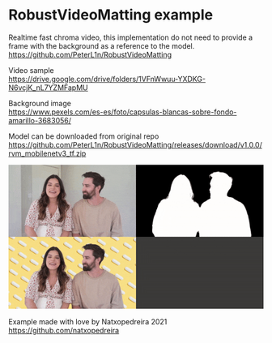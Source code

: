 # RobustVideoMatting example
Realtime fast chroma video, this implementation do not need to provide a frame with the background as a reference to the model.  
https://github.com/PeterL1n/RobustVideoMatting

Video sample   
https://drive.google.com/drive/folders/1VFnWwuu-YXDKG-N6vcjK_nL7YZMFapMU

Background image  
https://www.pexels.com/es-es/foto/capsulas-blancas-sobre-fondo-amarillo-3683056/


Model can be downloaded from original repo  
https://github.com/PeterL1n/RobustVideoMatting/releases/download/v1.0.0/rvm_mobilenetv3_tf.zip


![](./media/ezgif-2-2b7b3147e76e.gif)


Example made with love by Natxopedreira 2021  
https://github.com/natxopedreira
